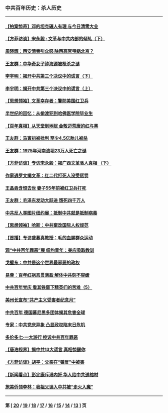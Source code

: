 ### 中共百年历史：杀人历史
---
#### [【拍案惊奇】邓的坦克碾人有理 与今日清零大业](../../pages/nf1176106/n13729574.md?08030430) 
#### [【方菲访谈】宋永毅 : 文革与中共内部的倾轧（下）](../../pages/nf1176106/n13486836.md?08030430) 
#### [周晓辉：西安清零引众怒 陕西高官甩锅北京？](../../pages/nf1176106/n13484627.md?08030430) 
#### [王友群：中华奇女子钟海源被枪杀之谜](../../pages/nf1176106/n13430555.md?08030430) 
#### [李宇明：揭开中共第三个决议中的谎言（下）](../../pages/nf1176106/n13389389.md?08030430) 
#### [李宇明：揭开中共第三个决议中的谎言（上）](../../pages/nf1176106/n13388697.md?08030430) 
#### [【思想领袖】文革幸存者：警防美国红卫兵](../../pages/nf1176106/n13339289.md?08030430) 
#### [半世纪的回忆：从偷渡犯到哈佛医学院毕业生](../../pages/nf1176106/n13345328.md?08030430) 
#### [【百年真相】从天堂到地狱 金敬迈荒唐的红与黑](../../pages/nf1176106/n13336995.md?08030430) 
#### [王友群：马寅初被批判 至少4.5亿胎儿被杀](../../pages/nf1176106/n13260313.md?08030430) 
#### [王友群：1975年河南溃坝23万人死亡之谜](../../pages/nf1176106/n13231576.md?08030430) 
#### [【方菲访谈】专访宋永毅：揭广西文革骇人真相 （下）](../../pages/nf1176106/n13209074.md?08030430) 
#### [作家遇罗文揭文革：红二代打死人没受惩罚](../../pages/nf1176106/n13205254.md?08030430) 
#### [王晶垚含恨去世 妻子55年前被红卫兵打死](../../pages/nf1176106/n13203590.md?08030430) 
#### [王友群：毛泽东发动大跃进 饿死四千万人](../../pages/nf1176106/n13177158.md?08030430) 
#### [中共反人类图片纽约展：抵制中共就是抵制病毒](../../pages/nf1176106/n13115371.md?08030430) 
#### [【思想领袖】哈斯：中共窜改国际人权规范](../../pages/nf1176106/n13053647.md?08030430) 
#### [【首播】专访盛慕真教授：毛的血腥群众运动](../../pages/nf1176106/n13091782.md?08030430) 
#### [观“中共百年罪恶”展 纽约青年：美应吸取教训](../../pages/nf1176106/n13085246.md?08030430) 
#### [戈壁东：中共是这个世界最邪恶的政权](../../pages/nf1176106/n13085641.md?08030430) 
#### [易蓉：百年红祸恶贯满盈 解体中共刻不容缓](../../pages/nf1176106/n13084455.md?08030430) 
#### [中共百年党庆 看其铁窗下精英们的苦难（5）](../../pages/nf1176106/n13076766.md?08030430) 
#### [美州长宣布“共产主义受害者纪念月”](../../pages/nf1176106/n13074024.md?08030430) 
#### [中共百年 德国慕尼黑多团体揭其危害全球](../../pages/nf1176106/n13068873.md?08030430) 
#### [专家：中共党庆异象 凸显政权陷末日危机](../../pages/nf1176106/n13067084.md?08030430) 
#### [多伦多七·一大游行 控诉中共百年罪恶](../../pages/nf1176106/n13062043.md?08030430) 
#### [【唐浩视界】揭中共13大谎言 真相惊醒你](../../pages/nf1176106/n13065208.md?08030430) 
#### [《方菲访谈》胡平：父亲在“镇反”中被害](../../pages/nf1176106/n13064114.md?08030430) 
#### [【新闻看点】彭定康斥港内奸 华人给中共送棺材](../../pages/nf1176106/n13064230.md?08030430) 
#### [旅美侨领李林：我祖父误入中共被“走火入魔”](../../pages/nf1176106/n13062777.md?08030430) 

---
#### 第 [ [20](./20.md?08030430) / [19](./19.md?08030430) / [18](./18.md?08030430) / [17](./17.md?08030430) / [16](./16.md?08030430) / [15](./15.md?08030430) / [14](./14.md?08030430) / [13](./13.md?08030430) ] 页
